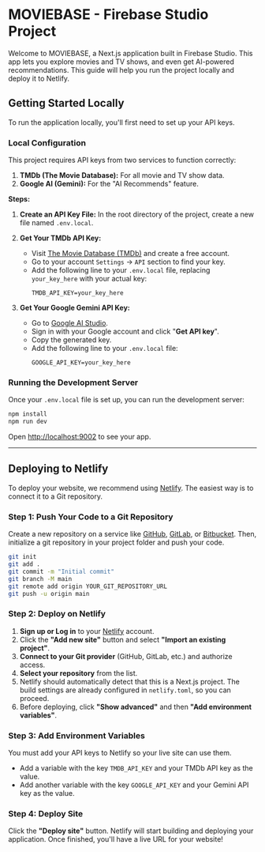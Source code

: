 # MOVIEBASE - Firebase Studio Project

Welcome to MOVIEBASE, a Next.js application built in Firebase Studio. This app lets you explore movies and TV shows, and even get AI-powered recommendations. This guide will help you run the project locally and deploy it to Netlify.

## Getting Started Locally

To run the application locally, you'll first need to set up your API keys.

### Local Configuration

This project requires API keys from two services to function correctly:

1.  **TMDb (The Movie Database):** For all movie and TV show data.
2.  **Google AI (Gemini):** For the "AI Recommends" feature.

**Steps:**

1.  **Create an API Key File:**
    In the root directory of the project, create a new file named `.env.local`.

2.  **Get Your TMDb API Key:**
    *   Visit [The Movie Database (TMDb)](https://www.themoviedb.org/signup) and create a free account.
    *   Go to your account `Settings` -> `API` section to find your key.
    *   Add the following line to your `.env.local` file, replacing `your_key_here` with your actual key:
        ```
        TMDB_API_KEY=your_key_here
        ```

3.  **Get Your Google Gemini API Key:**
    *   Go to [Google AI Studio](https://aistudio.google.com/).
    *   Sign in with your Google account and click "**Get API key**".
    *   Copy the generated key.
    *   Add the following line to your `.env.local` file:
        ```
        GOOGLE_API_KEY=your_key_here
        ```

### Running the Development Server

Once your `.env.local` file is set up, you can run the development server:

```bash
npm install
npm run dev
```

Open [http://localhost:9002](http://localhost:9002) to see your app.

---

## Deploying to Netlify

To deploy your website, we recommend using [Netlify](https://www.netlify.com/). The easiest way is to connect it to a Git repository.

### Step 1: Push Your Code to a Git Repository

Create a new repository on a service like [GitHub](https://github.com/), [GitLab](https://gitlab.com/), or [Bitbucket](https://bitbucket.org/). Then, initialize a git repository in your project folder and push your code.

```bash
git init
git add .
git commit -m "Initial commit"
git branch -M main
git remote add origin YOUR_GIT_REPOSITORY_URL
git push -u origin main
```

### Step 2: Deploy on Netlify

1.  **Sign up or Log in** to your [Netlify](https://app.netlify.com/) account.
2.  Click the **"Add new site"** button and select **"Import an existing project"**.
3.  **Connect to your Git provider** (GitHub, GitLab, etc.) and authorize access.
4.  **Select your repository** from the list.
5.  Netlify should automatically detect that this is a Next.js project. The build settings are already configured in `netlify.toml`, so you can proceed.
6.  Before deploying, click **"Show advanced"** and then **"Add environment variables"**.

### Step 3: Add Environment Variables

You must add your API keys to Netlify so your live site can use them.

*   Add a variable with the key `TMDB_API_KEY` and your TMDb API key as the value.
*   Add another variable with the key `GOOGLE_API_KEY` and your Gemini API key as the value.

### Step 4: Deploy Site

Click the **"Deploy site"** button. Netlify will start building and deploying your application. Once finished, you'll have a live URL for your website!
